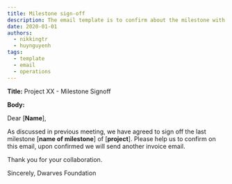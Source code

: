 ```yaml
---
title: Milestone sign-off
description: The email template is to confirm about the milestone with client.
date: 2020-01-01
authors:
  - nikkingtr
  - huynguyenh
tags:
  - template
  - email
  - operations
---
```


**Title:** Project XX - Milestone Signoff

**Body:**

Dear [**Name**],

As discussed in previous meeting, we have agreed to sign off the last milestone [**name of milestone**] of [**project**]. Please help us to confirm on this email, upon confirmed we will send another invoice email.

Thank you for your collaboration.

Sincerely,
Dwarves Foundation
